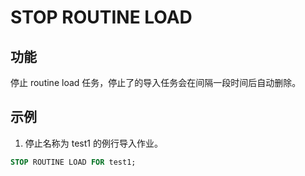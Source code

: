# STOP ROUTINE LOAD

## 功能

停止 routine load 任务，停止了的导入任务会在间隔一段时间后自动删除。

## 示例

1. 停止名称为 test1 的例行导入作业。

```sql
STOP ROUTINE LOAD FOR test1;
```
